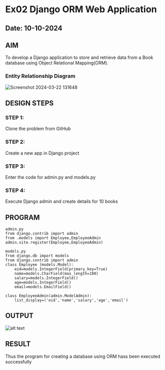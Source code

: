 # Ex02 Django ORM Web Application
## Date: 10-10-2024

## AIM
To develop a Django application to store and retrieve data from a Book database using Object Relational Mapping(ORM).
### Entity Relationship Diagram
![Screenshot 2024-03-22 131648](https://github.com/hanshika-773/ORM/assets/153576501/2a582bae-3d1d-4712-8b98-ce8755c3ab40)

## DESIGN STEPS

### STEP 1:
Clone the problem from GitHub

### STEP 2:
Create a new app in Django project

### STEP 3:
Enter the code for admin.py and models.py

### STEP 4:
Execute Django admin and create details for 10 books

## PROGRAM
```
admin.py
from django.contrib import admin
from .models import Employee,EmployeeAdmin
admin.site.register(Employee,EmployeeAdmin)

models.py
from django.db import models
from django.contrib import admin
class Employee (models.Model):
    eid=models.IntegerField(primary_key=True)
    name=models.CharField(max_length=100)
    salary=models.IntegerField()
    age=models.IntegerField()
    email=models.EmailField()
 
class EmployeeAdmin(admin.ModelAdmin):
    list_display=('eid','name','salary','age','email')
```
## OUTPUT

![alt text](<Screenshot 2024-03-21 144926.png>)


## RESULT
Thus the program for creating a database using ORM hass been executed successfully
